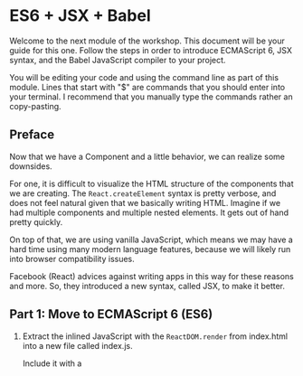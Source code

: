 ES6 + JSX + Babel
===========================

Welcome to the next module of the workshop. This document will be your guide for
this one. Follow the steps in order to introduce ECMAScript 6, JSX syntax, and the
Babel JavaScript compiler to your project.

You will be editing your code and using the command line as part of this module.
Lines that start with "$" are commands that you should enter into your terminal.
I recommend that you manually type the commands rather an copy-pasting.

## Preface

Now that we have a Component and a little behavior, we can realize some downsides.

For one, it is difficult to visualize the HTML structure of the components that we
are creating. The `React.createElement` syntax is pretty verbose, and does not feel
natural given that we basically writing HTML. Imagine if we had multiple components
and multiple nested elements. It gets out of hand pretty quickly.

On top of that, we are using vanilla JavaScript, which means we may have a hard time
using many modern language features, because we will likely run into browser
compatibility issues.

Facebook (React) advices against writing apps in this way for these reasons and more.
So, they introduced a new syntax, called JSX, to make it better.


## Part 1: Move to ECMAScript 6 (ES6)

1. Extract the inlined JavaScript with the `ReactDOM.render` from index.html into
    a new file called index.js.

   Include it with a <script> tag in index.html _after_ TweetBox.js.

   Here is what should be inside the <body> tag in index.html:

   ```html
   <div id="root"></div>

   <script type="text/javascript" src="TweetBox.js"></script>
   <script type="text/javascript" src="index.js"></script>
   ```

2. Rewrite index.js in valid ES6 syntax.
   ... nothing to do here! It is actually already in valid ES6. :)

3. Rewrite TweetBox.js in valid ES6 syntax.
   TODO: FINISH THIS!!!!

4. Refresh index.html in your browser.

   If you are using a modern browser, such as Google Chrome or Firefox, the app will
    continue to work as before. The latest versions of all modern browsers have
    support for ECMAScript 6. However, older browsers such as IE 9 do not.

   If something goes wrong, check the JavaScript console for errors. You most likely
    have a syntax error.


## Part 2: Move to JSX syntax

1. Rewrite index.js using JSX syntax.

   JSX is an preprocessor step that adds XML syntax to JavaScript to make writing
    React Components easier, so the changes are minimal and only effect React Components.
    Fundamentally, JSX provides syntactic sugar for `React.createElement`.

   Change this:
    `React.createElement(TweetBox, {placeholder: "What's happening?"})`
   to this:
    `<TweetBox placeholder="What's happening?" />`

2. Rewrite TweetBox.js using JSX syntax.

    TODO: FINISH THIS!!!!

3. Refresh index.html in your browser.

   The app won't render anything, expectedly. Check the JavaScript console and you should see
    an error that looks like this: `Uncaught SyntaxError: Unexpected token <`

   This is because JSX is a preprocessor step, and is not supported by any major
    browser at this time.

   This doubly reveals the need for a build step in our JavaScript application.
    First, now that we are writing our JavaScript using modern ES6 features, we lose support
    for the many older browsers that remain in use. Furthermore, as the ECMAScript
    standard advances, we will want to use new features as they become available, before
    any browsers support them (such as Object Rest Spread, which becomes very useful
    in React apps).
    Second, now that we are writing our React components using JSX syntax, while
    gaining a friendly syntax, we lose support for all browsers.

   The solution in the JavaScript community is to introduce a build step that will
    compile your modern JavaScript into JavaScript that can be run by any browser.


## Part 3: Get Started with Babel

At this point, we start the transition from a collection of HTML and JavaScript files,
into an application in a more true sense of the word.

** In addition to lines that start with `$`, lines that start with [DO] mean you
should do what it is telling you. I'm marking them so you don't miss them. **


1. Initialize the directory as an npm project.

  `$ npm init` (in the root directory of your project)

  This command will help you interactively create a "package.json" file, which is
   the npm standard file that describes your project or package.

  [DO] Once its done, you will have a new file named package.json. Open it up to
   see its structure.

  Once you are comfortable developing with JavaScript, this would be your first
   step when starting a new project.

2. Install the Babel CLI as a dependency for this project.

  `$ npm install babel-cli --save-dev`

  The `npm install` command downloads a JavaScript package from a node package
   repository into the "node_modules" directory of the current project.
  The `--save-dev` flag causes an entry to be added into the package.json file to
   denote which packages are part of the project. There are two ways to mark dependencies
   using npm. `--save` marks it as a runtime dependency, meaning it should be used
   as part of the running application, such as a library for making API calls.
   `--save-dev` marks it as a development dependency, meaning it should only be used
   for development purposes such as testing or compilation.

  [DO] Open package.json and notice the entry for `babel-cli` that is now present
    in the "devDependencies" section.

  `$ ls node_modules/`

  Notice that many dependencies were downloaded along with Babel. These are all of
  Babel's dependencies. The JavaScript ecosystem is known (and criticized) for
  a proliferation of tiny libraries.

  `$ cat node_modules/array-unique/index.js`

  Here is an example. The array-unique package has 1 file that

  TODO: finish the description here according to the homepage!

3. Verify the Babel is installed and is executable.

  `$ ./node_modules/.bin/babel --help`

  Any node module that has an executable file will automatically be installed into
   `node_modules/.bin`.

4. Create a simple test file to illustrate Babel.

  `$ echo "[1,2,3].map((n) => n+1);" > test.js`

  This file contains some ES6 code. Namely, an arrow function.

5. Compile the test file with Babel.

  `$ ./node_modules/.bin/babel test.js`

  ... and nothing happens!

  Babel, like many others, is a 3-stage compiler: parse, transform, and generate.
   Transformations in Babel are architected as a plugin system. So, without any
   plugins, Babel basically only does the parse and generate steps, making it a no-op.

  Before Babel can be very useful to us, we will have to install some transformation
   plugins, called presets, and configure Babel to use them.


## Part 4: Configure Babel with ES6 preset

1. Install the "latest" preset.

  `$ npm install babel-preset-latest --save-dev`

  "latest" means to give me all the latest yearly language updates. Notice we do `--save-dev`
   again because a Babel preset is a development dependency.

  This will only download the node module, and now we need to tell Babel to use it.

2. Create a Babel configuration file.

  `$ touch .babelrc`

  [DO] Edit the .babelrc file as follows: (It uses JSON syntax)
  ```json
  {
    "presets": ["latest"]
  }
  ```

3. Try again at compiling the test file.

  `$ ./node_modules/.bin/babel test.js`

  You should see some output that looks like:
  ```js
  "use strict";

  [1, 2, 3].map(function (n) {
    return n + 1;
  });
  ```

  It worked! The arrow function was compiled into the more verbose "function" syntax.

  `$ rm test.js` (We won't need it anymore)


## Part 5: Compile our application files with Babel

1. Try to compile index.js with Babel.

  `$ ./node_modules/.bin/babel index.js`

  BOOM! You should see a syntax error similar to what you saw in the browser before.

  TODO: Run this to get the actual error!

  The "latest" preset only includes standard ECMAScript syntax and features, but JSX
   is not a standard part of the language. We will need to install and configure
   another preset to add support for JSX.

2. Install the Babel React preset.

  `$ npm install babel-preset-react --save-dev`

3. Add the React preset to the Babel configuration file.

  [DO] Edit .babelrc
  ```json
  {
    "presets": ["latest", "react"]
  }
  ```

4. Compile index.js with Babel.

  `$ ./node_modules/.bin/babel index.js`

  You should see output that looks suspiciously similar to the way we wrote it originally,
   using `React.createElement`. The browser will be able to interpret `React.createElement`.


## Part 6: Set up a compilation step for the project.

1. Create source code and compilation target directories.

  `$ mkdir src`
  `$ mv index.js src/`
  `$ mv TweetBox.js src/`
  `$ mkdir dist`

  The "src" and "dist" directory names are conventional, but arbitrary.

  We will leave index.html in the root of the project.

2. Create an npm script for compilation.

  [DO] Edit your package.json to add a script.

  ```json
  "scripts": {
    "build": "babel src/ -d dist/",
    "test": "echo \"Error: no test specified\" && exit 1"
  }
  ```

  The "build" script will compile all JavaScript files in the "src" directory, and
   output into the "dist" directory.

3. Compile source files

  `$ npm run build`

  You can run any configured script in your package.json with `npm run <command>`.
  Also, `npm run` will list out all the available scripts, including ones that come
   with npm.

4. Edit index.html to point to the compiled files.

  [DO] Here is what should be inside the <body> tag in index.html:

  ```html
  <div id="root"></div>

  <script type="text/javascript" src="dist/TweetBox.js"></script>
  <script type="text/javascript" src="dist/index.js"></script>
  ```

5. Refresh index.html in your browser.

  The app should be back to working again.


** Done! **
Make a commit to save your progress!
